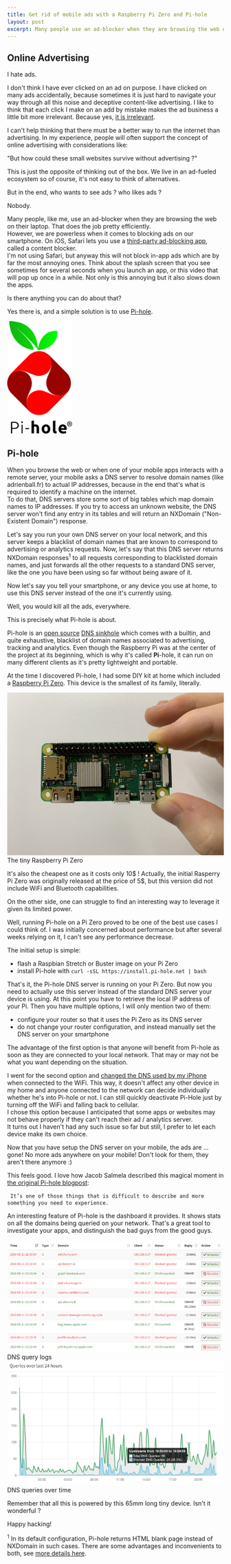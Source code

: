 ```yaml
---
title: Get rid of mobile ads with a Raspberry Pi Zero and Pi-hole
layout: post
excerpt: Many people use an ad-blocker when they are browsing the web on their laptop. That does the job pretty efficiently. However, we are powerless when it comes to blocking ads on our smartphone.
---
```


## Online Advertising

I hate ads.

I don't think I have ever clicked on an ad on purpose. I have clicked on many ads accidentally, because sometimes it is just hard to navigate your way through all this noise and deceptive content-like advertising. I like to think that each click I make on an add by mistake makes the ad business a little bit more irrelevant. Because yes, [it is irrelevant](https://thecorrespondent.com/100/the-new-dot-com-bubble-is-here-its-called-online-advertising).

I can't help thinking that there must be a better way to run the internet than advertising. In my experience, people will often support the concept of online advertising with considerations like: 

"But how could these small websites survive without advertising ?"

This is just the opposite of thinking out of the box. We live in an ad-fueled ecosystem so of course, it's not easy to think of alternatives.

But in the end, who wants to see ads ? who likes ads ?

Nobody.

Many people, like me, use an ad-blocker when they are browsing the web on their laptop. That does the job pretty efficiently.<br>
However, we are powerless when it comes to blocking ads on our smartphone. 
On iOS, Safari lets you use a [third-party ad-blocking app](https://www.lifewire.com/hate-ads-block-safari-iphone-2000778), called a content blocker. <br>I'm not using Safari, but anyway this will not block in-app ads which are by far the most annoying ones. Think about the splash screen that you see sometimes for several seconds when you launch an app, or this video that will pop up once in a while. Not only is this annoying but it also slows down the apps.

Is there anything you can do about that?

Yes there is, and a simple solution is to use [Pi-hole](https://pi-hole.net/).

<div class="center">
    <img src="/public/images/pi-hole-logo.svg" style="width: 30%; height: 30%">
</div>

## Pi-hole

When you browse the web or when one of your mobile apps interacts with a remote server, your mobile asks a DNS server to resolve domain names (like adrienball.fr) to actual IP addresses, because in the end that's what is required to identify a machine on the internet.<br>
To do that, DNS servers store some sort of big tables which map domain names to IP addresses. If you try to access an unknown website, the DNS server won't find any entry in its tables and will return an NXDomain ("Non-Existent Domain") response.

Let's say you run your own DNS server on your local network, and this server keeps a blacklist of domain names that are known to correspond to advertising or analytics requests. Now, let's say that this DNS server returns NXDomain responses<sup>1</sup> to all requests corresponding to blacklisted domain names, and just forwards all the other requests to a standard DNS server, like the one you have been using so far without being aware of it.

Now let's say you tell your smartphone, or any device you use at home, to use this DNS server instead of the one it's currently using.

Well, you would kill all the ads, everywhere.

This is precisely what Pi-hole is about.

Pi-hole is an [open source](https://github.com/pi-hole/pi-hole) [DNS sinkhole](https://en.wikipedia.org/wiki/DNS_sinkhole) which comes with a builtin, and quite exhaustive, blacklist of domain names associated to advertising, tracking and analytics.
Even though the Raspberry Pi was at the center of the project at its beginning, which is why it's called **Pi**-hole, it can run on many different clients as it's pretty lightweight and portable.

At the time I discovered Pi-hole, I had some DIY kit at home which included a [Raspberry Pi Zero](https://www.raspberrypi.org/products/raspberry-pi-zero/). This device is the smallest of its family, literally.

<div id="images">
    <img src="/public/images/pi-zero.jpg">
    <div class="caption">The tiny Raspberry Pi Zero</div>
</div>

It's also the cheapest one as it costs only 10$ ! Actually, the initial Rasperry Pi Zero was originally released at the price of 5$, but this version did not include WiFi and Bluetooth capabilities.

On the other side, one can struggle to find an interesting way to leverage it given its limited power.

Well, running Pi-hole on a Pi Zero proved to be one of the best use cases I could think of.
I was initially concerned about performance but after several weeks relying on it, I can't see any performance decrease.

The initial setup is simple: 
- flash a Raspbian Stretch or Buster image on your Pi Zero
- install Pi-hole with ``curl -sSL https://install.pi-hole.net | bash``

That's it, the Pi-hole DNS server is running on your Pi Zero. But now you need to actually use this server instead of the standard DNS server your device is using. At this point you have to retrieve the local IP address of your Pi. Then you have multiple options, I will only mention two of them:

- configure your router so that it uses the Pi Zero as its DNS server
- do not change your router configuration, and instead manually set the DNS server on your smartphone

The advantage of the first option is that anyone will benefit from Pi-hole as soon as they are connected to your local network. That may or may not be what you want depending on the situation.

I went for the second option and [changed the DNS used by my iPhone](https://www.ghacks.net/2019/06/28/how-to-configure-the-dns-in-ios/) when connected to the WiFi. This way, it doesn't affect any other device in my home and anyone connected to the network can decide individually whether he's into Pi-hole or not. I can still quickly deactivate Pi-Hole just by turning off the WiFi and falling back to cellular.<br>
I chose this option because I anticipated that some apps or websites may not behave properly if they can't reach their ad / analytics server.<br>
It turns out I haven't had any such issue so far but still, I prefer to let each device make its own choice.

Now that you have setup the DNS server on your mobile, the ads are ... gone! No more ads anywhere on your mobile! Don't look for them, they aren't there anymore :)

This feels good. I love how Jacob Salmela described this magical moment in [the original Pi-hole blogpost](https://web.archive.org/web/20200413111320/https://jacobsalmela.com/2015/06/16/block-millions-ads-network-wide-with-a-raspberry-pi-hole-2-0/):

     It’s one of those things that is difficult to describe and more something you need to experience.


An interesting feature of Pi-hole is the dashboard it provides. It shows stats on all the domains being queried on your network. That's a great tool to investigate your apps, and distinguish the bad guys from the good guys.

<div id="images">
    <img src="/public/images/pi-hole-query-logs.png">
    <div class="caption">DNS query logs</div>
</div>
<div id="images">
    <img src="/public/images/pi-hole-history-chart.png">
    <div class="caption">DNS queries over time</div>
</div>

Remember that all this is powered by this 65mm long tiny device. Isn't it wonderful ?

Happy hacking!

<div class="footnotes">
    <sup>1</sup> In its default configuration, Pi-hole returns HTML blank page instead of NXDomain in such cases. There are some advantages and inconvenients to both, see <a href="https://pi-hole.net/2018/05/18/nxdomain-and-null-blocking-with-ftldns/#page-content">more details here</a>.
</div>
